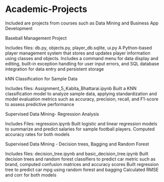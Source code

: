 # Academic-Projects
Included are projects from courses such as Data Mining and Business App Development 

Baseball Management Project 

Includes files: db.py, objects.py, player_db.sqlite, ui.py
A Python-based player management system that stores and updates player information using classes and objects. Includes a command menu for data display and editing, built-in exception handling for user input errors, and SQL database integration for data entry and persistent storage

kNN Classification for Sample Data 

Includes files: Assignment_5_Kabita_Bhattarai.ipynb
Built a KNN classification model to analyze sample data, applying standardization and model evaluation metrics such as accuracy, precision, recall, and F1-score to assess predictive performance

Supervised Data Mining- Regression Analysis

Includes Files: regression.ipynb
Built logistic and linear regression models to summarize and predict salaries for sample football players. Computed accuracy rates for both models

Supervised Data Mining - Decision trees, Bagging and Random Forest 

Includes files: decision_tree.ipynb and basic_decision_tree.ipynb
Built decision trees and random forest classifiers to predict car metric such as brand, computed confusion matrices and accuracy scores 
Built regression tree to predict car mpg using random forest and bagging 
Calculated RMSE and corr for both models 
